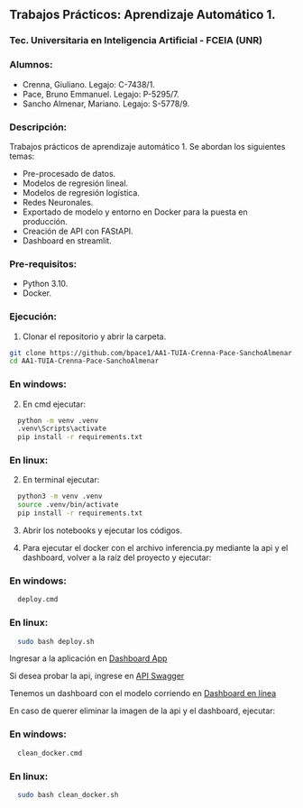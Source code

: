 ## Trabajos Prácticos: Aprendizaje Automático 1.
### Tec. Universitaria en Inteligencia Artificial - FCEIA (UNR)

### Alumnos: 
- Crenna, Giuliano. Legajo: C-7438/1.
- Pace, Bruno Emmanuel. Legajo: P-5295/7.
- Sancho Almenar, Mariano. Legajo: S-5778/9.

### Descripción:

Trabajos prácticos de aprendizaje automático 1. Se abordan los siguientes temas:
- Pre-procesado de datos.
- Modelos de regresión lineal.
- Modelos de regresión logística.
- Redes Neuronales.
- Exportado de modelo y entorno en Docker para la puesta en producción.
- Creación de API con FAStAPI.
- Dashboard en streamlit.

### Pre-requisitos:
- Python 3.10.
- Docker.


### Ejecución:

1. Clonar el repositorio y abrir la carpeta.

```sh
git clone https://github.com/bpace1/AA1-TUIA-Crenna-Pace-SanchoAlmenar.git
cd AA1-TUIA-Crenna-Pace-SanchoAlmenar

```

### En windows:


2. En cmd ejecutar:

```sh
  python -m venv .venv
  .venv\Scripts\activate
  pip install -r requirements.txt
```


### En linux:

2. En terminal ejecutar:

```sh
  python3 -m venv .venv
  source .venv/bin/activate
  pip install -r requirements.txt
```


3. Abrir los notebooks y ejecutar los códigos.

4. Para ejecutar el docker con el archivo inferencia.py mediante la api y el dashboard, volver a la raíz del proyecto y ejecutar:

### En windows:

```sh
  deploy.cmd
```

### En linux:

```sh
  sudo bash deploy.sh
 ```


Ingresar a la aplicación en [Dashboard App](http://localhost:8501/)

Si desea probar la api, ingrese en [API Swagger](http://localhost:8000/docs)

Tenemos un dashboard con el modelo corriendo en [Dashboard en línea](https://clima.terralytics.com.ar/)

En caso de querer eliminar la imagen de la api y el dashboard, ejecutar:

### En windows:

```sh
  clean_docker.cmd
```

### En linux:

```sh
  sudo bash clean_docker.sh
 ```
